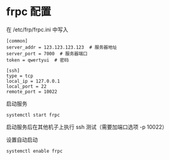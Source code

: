 
# frpc 配置
在 /etc/frp/frpc.ini 中写入

```
[common]
server_addr = 123.123.123.123  # 服务器地址
server_port = 7000  # 服务器端口
token = qwertyui  # 密码

[ssh]
type = tcp
local_ip = 127.0.0.1
local_port = 22
remote_port = 10022
```

启动服务
```
systemctl start frpc
```
启动服务后在其他机子上执行 ssh 测试（需要加端口选项 -p 10022）

设置自动启动
```
systemctl enable frpc
```


